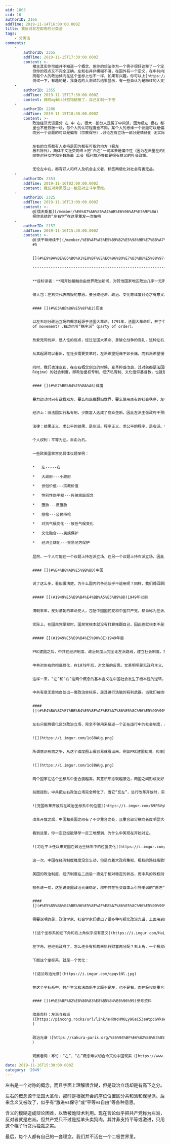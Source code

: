 ```yaml
---
aid: 1803
cid: 16
authorID: 2166
addTime: 2019-11-14T16:00:00.000Z
title: 我反对非左即右的分类法
tags:
    - 分类法
comments:
    -
        authorID: 2355
        addTime: 2019-11-15T17:30:00.000Z
        content: >-
            楼主其实你可能并不知道一个概念，但你的想法作为一个例子很好诠释了一个定义：政治坐标，又称政治光谱，左(社会主义)和右(保守或资本主义)，维权和自由从来就不是非黑即白，也不是互相对应的，只不过现在墙外中文圈很多小将都跟风反贼/粉红一波。
            但你的观点又不完全正确，左和右并非模糊不清，在国外有一个定义，在中共内部也有一个定义，这里你可以Wikipedia一下
            而每个人的政治倾向在这个坐标上也不一样，如果有兴趣，你可以上[https://www.politiscales.net/](https://www.politiscales.net/)
            测试一下，有趣的是，我身边的人测试后结果显示，有一些自认为是粉红的人支持自由，自认为反贼的人支持维权
    -
        authorID: 2355
        addTime: 2019-11-15T17:30:00.000Z
        content: 辣鸡mybbs分割错链接了，自己复制一下吧
    -
        authorID: 2286
        addTime: 2019-11-15T18:30:00.000Z
        content: >-
            政治经济光谱里分 左 中 右，很大一部分人是属于中间派，因为极左 极右 都有巨大地危害，而且左 中 右
            里也不是铁板一块，每个人的认可程度也不同，某个人的思维一个议题可以是偏左（福利政策）
            而另一个议题的可以是偏右（宗教保守）.讨论左右立场一部分是情绪化 无实际意义，现实生活中还是要看政策能否有说服力。


            左右的立场都有人支持是因为都有可取的地方（极左
            极右除外），简体中文社交网络上把‘白左’一词本来是偏中性（因为左派里左的程度是各不相同，一大部分人是中左，右里也是一大部分人是中右）的戏虐丑化（有一两个人在twitter上是始作俑者）使‘白人左派’变得像小丑一样，而事实上‘白左’也是左派且政策深度各不相同，左派支持平等机会
            同等对待女性和少数族裔 工会 福利救济等都是很有意义的社会政策。


            无论左中右，都有好人和坏人及机会主义者，标签两极化对社会有害无益。
    -
        authorID: 2353
        addTime: 2019-11-16T02:00:00.000Z
        content: 我反对非黑既白一根筋对立斗争思维。
    -
        authorID: 2325
        addTime: 2019-11-16T13:00:00.000Z
        content: >-
            @[懦夫斯基](/member/%E6%87%A6%E5%A4%AB%E6%96%AF%E5%9F%BA)
            把你总结的“左右学”在这里重发一次按吧
    -
        authorID: 2157
        addTime: 2019-11-16T15:30:00.000Z
        content: >-
            @[该干嘛继续干](/member/%E8%AF%A5%E5%B9%B2%E5%98%9B%E7%BB%A7%E7%BB%AD%E5%B9%B2)
            #5


            [](#%E9%9A%BE%E6%B0%91%E8%BF%8E%E6%96%B0%E7%B3%BB%E5%88%97-%E5%B7%A6-%E5%8F%B3%E6%94%BF%E6%B2%BB%E5%85%89%E8%B0%B1%E5%8F%8A%E4%B8%AD%E5%85%B1%E5%AF%B9%E5%85%B6%E7%95%B8%E5%8C%96)[【难民迎新系列】左-右政治光谱及中共对其畸化](https://pincong.rocks/article/2881)

            ----------------------------------------------------------------------------------------------------------------------------------------------------------------------------------------------------------------------------------------------


            **目标读者：**刚开始接触自由世界政治新闻，对其他国家地区政治几乎一无所知的新难民。


            懒人包：左右只代表两极的意思，要分成经济、政治、文化等维度讨论才有意义。


            #### [](#%E5%8E%86%E5%8F%B2)历史


            以左右划分政治立场的概念起源于法国大革命。1791年，法国大革命后，开了个制宪议会。在会上，激进的革命党人都坐在左边，他们主张激进的变革、剥夺世袭特权；温和派的保王党人都坐在右边，主张温和的渐变、保持旧的社会传统与权力结构。左边也叫“运动派”（party
            of movement）,右边也叫“秩序派”（party of order）。


            热爱党同伐异，是人性的弱点，经过法国大革命、拿破仑战争的洗礼，这种左右二元划分政治立场的概念，在欧洲各国流行起来，各自形成了深厚的政治、思想传统。


            从其起源可以看出，在社会需要变革时，左派希望短痛不如长痛，而右派希望慢慢来。对于社会变革，左派指激进派，右派指改良派。


            同时，我们也注意到，在左右概念创立的时候，变革抑或改良，其对象都是法国旧政权（Ancien
            Régime）的社会制度，即政治皇权专制、经济私有制、文化信仰基督教，也就是说，最初的左右区分，以对法国旧政权的态度为判断标准。学术上划分左右，也大多在这个历史基础上发展变化。  


            #### [](#%E7%BB%B4%E5%BA%A6)维度


            暴力运动时只有敌我双方，要么彻底推翻旧世界，要么使用原有的社会秩序，左右的立场足以做出区分。然而，到了和平年代，社会平稳运行起来，社会秩序已然形成，政治变得比战时复杂得多。


            经济上：旧法国实行私有制，少数富人达成了商业垄断。因此左派主张政府干预经济、主导财富再分配手段，例如高税收、财产公有化等等，也就我们常见的社会主义、共产主义。对应的右派则主张，政府不要干预，放任市场自由，也就是我们常见的资本主义、经济学上的古典自由主义。


            法律：结果正义，求公平的结果，是左派。程序正义，求公平的程序，是右派。例如美国著名的辛普森案，由于取证过程违反了法律，最终辛普森被判无罪，就是法学右派的胜利。顺便说一句，和任何一个美国人聊辛普森案，都是迅速引起争论的捷径。


            个人权利：平等为左。自由为右。


            一些欧美国家常见具体议题举例：


            *   左-----右
                
            *   大政府---小政府
                
            *   世俗价值---宗教价值
                
            *   性别性向平权---传统家庭观念
                
            *   堕胎---反堕胎
                
            *   控枪---公民持枪
                
            *   对抗气候变化---放任气候变化
                
            *   文化融合---民族保护
                
            *   经济全球化---贸易地方保护
                

            显然，一个人可能在一个议题上持左派立场，在另一个议题上持右派立场。因此，如果不能确定谈论的是哪个具体的议题，谈论左右则没有意义。另一个问题，不知道各位有没有注意到，上面列了很多议题，但是没有民主与专制、法治与人治。**左右立场，与是否支持民主、法治没有关系。**


            #### [](#%E4%B8%AD%E5%9B%BD)中国


            说了这么多，看似很清楚，为什么国内的争论似乎不适用呢？同样，我们得回顾历史。


            ##### [](#1949%E5%B9%B4%E4%BB%A5%E5%89%8D)1949年以前


            清朝末年，反对清朝的革命党人，包括中国国民党和中国共产党，都自称为左派。此时依旧很好理解，要推翻清政府嘛。中华民国成立后，国民党一党执政，成为了新的社会体系当权者，并且开始镇压共产党。共产党自称保持了“左”的进步传统和革命精神，而把国民党称之为“右”派和“反革命派”。


            实际上，在国民党掌权时，国民党根本就没有打算推翻自己，因此也就根本不是革命者，因此共产党称之为与自己相对的右派，是不准确的。革命者内部，也就是面对“反对国民党”这一具体议题，划分左右才有意义。然而，中共宣传部当年就很没文化，把右派名头安在国民党头上，自己内部不同意见没法贴标签了。于是，中共开始使用“左倾”、“右倾”表示激进或保守的斗争策略。


            ##### [](#1949%E5%B9%B4%E5%90%8E)1949年后


            PRC建国之后，中共在经济制度、政治制度上完全走左派路线，建立社会制度。按理说，应该到了讨论具体议题，重新划分左右不同意见的时候。然而，中共实在是没文化，把之前安到国民党头上的“右派”回收利用，还无视历史约定俗成的用法，又用错了。大家都知道，毛泽东非常喜欢胡思乱想，外行指导内行，总是无视专家学者的专业意见，强行推行自己看法，并自以为改革先驱。于是，中共把支持毛泽东的叫左派，不支持毛泽东的叫右派。


            中共对左右的彻底畸化，在1978年后，对文革的反思。文革明明是无政府主义、践踏法治，左右以经济制度立场为基础，这二者是方枘圆凿，好比用甜咸形容气温。然而中共非常虚荣，不愿意承认自己认知上的错误，于是仍然把毛泽东发动的文革称为“左”。反“左”成了改革的一个重要政治任务，拒绝接受改革开放（有没有注意到？中共又错上加错地把“开放”这一经济政策夹带进来了）的新路线，通常被界定为极“左”和“保守”，而大胆且激进的改革者由于以反“左”为己任，以“右”派自居。


            这样一来，“左”和“右”这两个概念的基本含义在中国社会发生了根本性的逆转，“左”派被界定为维护中国社会旧秩序的保守派，而“右”派则成了打破旧秩序，建立新秩序的改革派或革命派。


            中共有意无意地自创出一套政治坐标系，是其进行洗脑的有利武器。当我们被绕得晕头转向，连左右什么意思都不确定时，公民参与社会讨论的效率大打折扣，陷入无休止的误会与鸡同鸭讲。为了防止被中共牵着鼻子走，回归世界约定俗成、学术体系化定义的政治坐标系，使用大家都听得懂的政治用语，是一件重要的事情。


            ####
            [](#%E4%BA%8C%E7%BB%B4%E5%8F%AF%E8%A7%86%E5%8C%96%E5%9D%90%E6%A0%87%E7%B3%BB)二维可视化坐标系


            左右只能两极化区分政治立场，完全不够用来描述一个正在运行中的社会制度，最重要的是，很难描述民主与否。因此，政治学家、社会学家们提出了很多种更复杂的政治光谱。例如，以经济制度的左右作为一维，以政治制度的左右作为另一个维度：


            ![](https://i.imgur.com/1c88WUg.png)


            所谓意识形态之争，从这个维度图上很容易就看出来。例如PRC建国初期，和美国相比，大概如下图： （红色代表中国，蓝色代表美国）


            ![](https://i.imgur.com/1c88WUg.png)


            两个国家在这个坐标系中重合度越高，其意识形态就越接近，两国之间形成友好关系、进行合作的可能性也越高。可以看出，此时中国和美国没有任何重合之处，这也对应了冷战初期的政治形势。


            前面提到，中共把左右政治立场完全畸化了，当它“反左”，进行改革开放时，实际上是从上图的位置挪到了这个位置：


            ![党国改革开放后在政治坐标系中的位置](https://i.imgur.com/69FBVyM.png)


            改革开放之后，中国和美国之间有了不少重合之处，且重合部分横向长度明显大于纵向长度，也就是说，中美之间在意识形态上的共同点更多来源于经济制度的共同之处，这也对应了改革开放后中美经济合作密切，而政治、军事、文化等领域依旧冷感的状态。


            看到这里，你一定已经能够举一反三地想到，为什么中美现在开始对立。


            ![习近平上任以来党国在政治坐标系中的位置变化](https://i.imgur.com/FLQxk7D.png)


            这一次，中国在经济制度维度没怎么动，但是向着大政府集权、极权的路线高歌猛进，再次和美国的意识形态毫无共同点。


            美国的政治制度、经济制度在二战后一直处于相对稳定的状态，而中共的政权则十分不稳定，反复变化。看着政治光谱的变化，我们就能明白，虽然新闻联播整天鼓吹美帝两面三刀，说话不算话，实际上反复无常的是中共。


            额外说一句，这里说美国政治光谱稳定，那中共在社交媒体上引导嘲讽的“白左”是什么呢？那主要是文化、社会价值等层面的左派，和经济制度、政治制度关系不大，因此，五毛用“白左”说事，说“白左”搞得美国经济不行、没有民主，是和他们的主子一样没文化，再一次犯了用甜咸形容温度的错误。


            ####
            [](#%E5%85%B6%E4%BB%96%E5%8F%AF%E8%A7%86%E5%8C%96%E5%9D%90%E6%A0%87%E7%B3%BB)其他可视化坐标系


            需要说明的是，政治学家、社会学家们提出了很多种可视化政治光谱，上面用到的只是最流行的一种，但并不一定意味着完美准确。比如，这些位置代表了什么？


            ![这个坐标系的左下角和右上角似乎没有意义](https://i.imgur.com/HaLQ1Gk.png)


            左下角，已经无政府了，怎么还会有机构来执行财富再分配？右上角，一个极权政府，怎么可能放任经济自由？这些都是该坐标系里存在，但实际上不可能存在的社会制度。


            下面这个坐标系，就是一个优化：


            ![诺兰政治光谱](https://i.imgur.com/qpqv1Nl.jpg)


            在这个坐标系中，共产主义和法西斯主义既不是左，也不是右，而在极权处重合为一体。毕竟，共产主义就是不积极搞民族歧视的法西斯主义，法西斯主义就是不搞大锅饭的共产主义。  


            #### [](#%E5%8F%82%E8%80%83%E8%B5%84%E6%96%99)参考资料


            维基百科：左派与右派
            ([https://pincong.rocks/url/link/aHR0cHM6Ly96aC53aWtpcGVkaWEub3JnL3poLyVFNSVCNyVBNiVFNiVCNCVCRSVFNSU5MiU4QyVFNSU4RiVCMyVFNiVCNCVCRQ](https://pincong.rocks/url/link/aHR0cHM6Ly96aC53aWtpcGVkaWEub3JnL3poLyVFNSVCNyVBNiVFNiVCNCVCRSVFNSU5MiU4QyVFNSU4RiVCMyVFNiVCNCVCRQ)
            )


            政治光谱（[https://sakura-paris.org/%E6%94%BF%E6%B2%BB%E5%85%89%E8%B0%B1](https://sakura-paris.org/%E6%94%BF%E6%B2%BB%E5%85%89%E8%B0%B1)
            ）


            观察者网：寒竹：“左”、“右”概念难以切合今天的中国现实（[https://www.guancha.cn/han-zhu/2013\_10\_31\_182355.shtml](https://www.guancha.cn/han-zhu/2013_10_31_182355.shtml)
            ）
date: 2019-11-16T15:30:00.000Z
category: '2049'
---
```


左右是一个对称的概念，而且字面上理解很含糊，但是政治立场却是有高下之分。

左右的概念源于法国大革命，那时是根据开会的座位位置区分共和派和保皇派。后来含义又被改了，似乎有“激进vs保守”或“平等vs自由”等各种意思。

含义的模糊造成辩论困难，以致被诡辩术利用。现在言论似乎把共产党称为左派，反对者就是右派。但共产党只不过是挂羊头卖狗肉，其并非支持平等或激进，只用这个幌子行贪污独裁之实。

最后，每个人都有自己的一套理念，我们并不活在一个二极世界里。
